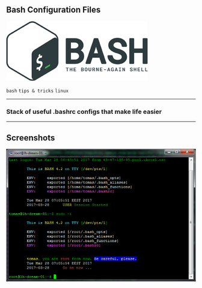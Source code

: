 ## Bash Configuration Files

![Bash Logo](bash-logo-web.png)

`bash` `tips & tricks` `linux`

--------

### Stack of useful .bashrc configs that make life easier

--------

## Screenshots

![Shell Login View](user-login-and-sudo.png)
